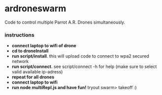 # ardroneswarm
Code to control multiple Parrot A.R. Drones simultaneously.

### instructions

* **connect laptop to wifi of drone**
* **cd to droneInstall**
* **run script/install**. this will upload code to connect to wpa2 secured network
* **run script/connect**. see script/connect -h for help (make sure to select valid available ip-adress)
* **repeat for all drones**
* **connect laptop to wifi**
* **run node multiRepl.js and have fun!** tryout swarm> takeoff :)
